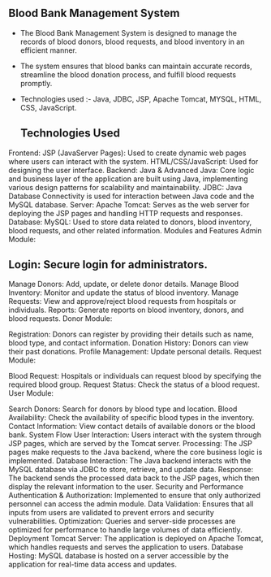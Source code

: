## Blood Bank Management System 
- The Blood Bank Management System is designed to manage the records of blood donors, blood requests, and blood inventory in an efficient manner. 
- The system ensures that blood banks can maintain accurate records, streamline the blood donation process, and fulfill blood requests promptly.
- Technologies used :- Java, JDBC, JSP, Apache Tomcat, MYSQL, HTML, CSS, JavaScript.

  ## Technologies Used
Frontend:
JSP (JavaServer Pages): Used to create dynamic web pages where users can interact with the system.
HTML/CSS/JavaScript: Used for designing the user interface.
Backend:
Java & Advanced Java: Core logic and business layer of the application are built using Java, implementing various design patterns for scalability and maintainability.
JDBC: Java Database Connectivity is used for interaction between Java code and the MySQL database.
Server:
Apache Tomcat: Serves as the web server for deploying the JSP pages and handling HTTP requests and responses.
Database:
MySQL: Used to store data related to donors, blood inventory, blood requests, and other related information.
Modules and Features
Admin Module:

## Login: Secure login for administrators.
Manage Donors: Add, update, or delete donor details.
Manage Blood Inventory: Monitor and update the status of blood inventory.
Manage Requests: View and approve/reject blood requests from hospitals or individuals.
Reports: Generate reports on blood inventory, donors, and blood requests.
Donor Module:

Registration: Donors can register by providing their details such as name, blood type, and contact information.
Donation History: Donors can view their past donations.
Profile Management: Update personal details.
Request Module:

Blood Request: Hospitals or individuals can request blood by specifying the required blood group.
Request Status: Check the status of a blood request.
User Module:

Search Donors: Search for donors by blood type and location.
Blood Availability: Check the availability of specific blood types in the inventory.
Contact Information: View contact details of available donors or the blood bank.
System Flow
User Interaction: Users interact with the system through JSP pages, which are served by the Tomcat server.
Processing: The JSP pages make requests to the Java backend, where the core business logic is implemented.
Database Interaction: The Java backend interacts with the MySQL database via JDBC to store, retrieve, and update data.
Response: The backend sends the processed data back to the JSP pages, which then display the relevant information to the user.
Security and Performance
Authentication & Authorization: Implemented to ensure that only authorized personnel can access the admin module.
Data Validation: Ensures that all inputs from users are validated to prevent errors and security vulnerabilities.
Optimization: Queries and server-side processes are optimized for performance to handle large volumes of data efficiently.
Deployment
Tomcat Server: The application is deployed on Apache Tomcat, which handles requests and serves the application to users.
Database Hosting: MySQL database is hosted on a server accessible by the application for real-time data access and updates.
